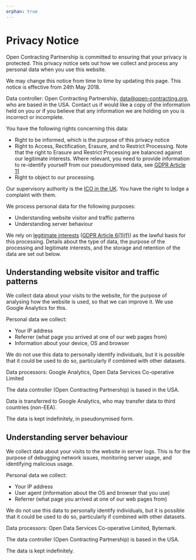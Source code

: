 ```yaml
---
orphan: true
---
```


# Privacy Notice

Open Contracting Partnership is committed to ensuring that your privacy is protected. This privacy notice sets out how we collect and process any personal data when you use this website.

We may change this notice from time to time by updating this page. This notice is effective from 24th May 2018.

Data controller: Open Contracting Partnership, [data@open-contracting.org](mailto:data@open-contracting.org), who are based in the USA. Contact us if would like a copy of the information held on you or if you believe that any information we are holding on you is incorrect or incomplete.

You have the following rights concerning this data:

*   Right to be informed, which is the purpose of this privacy notice
*   Right to Access, Rectification, Erasure, and to Restrict Processing. Note that the right to Erasure and Restrict Processing are balanced against our legitimate interests. Where relevant, you need to provide information to re-identify yourself from our pseudonymised data, see [GDPR Article 11](https://gdpr-info.eu/art-11-gdpr/)
*   Right to object to our processing.

Our supervisory authority is the [ICO in the UK](https://ico.org.uk/). You have the right to lodge a complaint with them.

We process personal data for the following purposes:

*   Understanding website visitor and traffic patterns
*   Understanding server behaviour

We rely on [legitimate interests](https://ico.org.uk/for-organisations/guide-to-data-protection/guide-to-the-general-data-protection-regulation-gdpr/lawful-basis-for-processing/legitimate-interests/) ([GDPR Article 6(1)(f)](https://gdpr-info.eu/art-6-gdpr/)) as the lawful basis for this processing. Details about the type of data, the purpose of the processing and legitimate interests, and the storage and retention of the data are set out below.

## Understanding website visitor and traffic patterns

We collect data about your visits to the website, for the purpose of analysing how the website is used, so that we can improve it. We use Google Analytics for this.

Personal data we collect:

*   Your IP address
*   Referrer (what page you arrived at one of our web pages from)
*   Information about your device, OS and browser

We do not use this data to personally identify individuals, but it is possible that it could be used to do so, particularly if combined with other datasets.

Data processors: Google Analytics, Open Data Services Co-operative Limited

The data controller (Open Contracting Partnership) is based in the USA.

Data is transferred to Google Analytics, who may transfer data to third countries (non-EEA).

The data is kept indefinitely, in pseudonymised form.

## Understanding server behaviour

We collect data about your visits to the website in server logs. This is for the purpose of debugging network issues, monitoring server usage, and identifying malicious usage.

Personal data we collect:

*   Your IP address
*   User agent (information about the OS and browser that you use)
*   Referrer (what page you arrived at one of our web pages from)

We do not use this data to personally identify individuals, but it is possible that it could be used to do so, particularly if combined with other datasets.

Data processors: Open Data Services Co-operative Limited, Bytemark.

The data controller (Open Contracting Partnership) is based in the USA.

The data is kept indefinitely.
